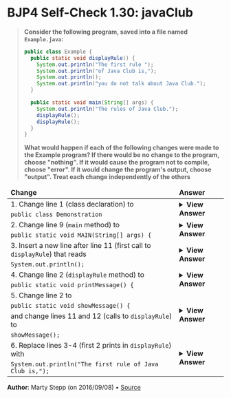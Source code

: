 # BJP4 Self-Check 1.30: javaClub

> **Consider the following program, saved into a file named `Example.java`:**
>
> ```java
> public class Example {
>   public static void displayRule() {
>     System.out.println("The first rule ");
>     System.out.println("of Java Club is,");
>     System.out.println();
>     System.out.println("you do not talk about Java Club.");
>   }
>
>   public static void main(String[] args) {
>     System.out.println("The rules of Java Club.");
>     displayRule();
>     displayRule();
>   }
> }
> ```
>
> **What would happen if each of the following changes were made to the Example
> program? If there would be no change to the program, choose "nothing". If it
> would cause the program not to compile, choose "error". If it would change the
> program's output, choose "output". Treat each change independently of the
> others**

<table>
  <thead>
    <tr>
      <td><strong>Change</strong></td>
      <td><strong>Answer</strong></td>
    </tr>
  </thead>
  <tbody>
    <!-- Change line 1 -->
    <tr>
      <td>1. Change line 1 (class declaration) to</td>
      <td rowspan="2">
        <details>
          <summary><strong>View Answer</strong></summary>
          <strong>error</strong>
        </details>
      </td>
    </tr>
    <tr><td><code>public class Demonstration</code></td></tr>
    <!-- Change line 9 -->
    <tr>
      <td>2. Change line 9 (<code>main</code> method) to</td>
      <td rowspan="2">
        <details>
          <summary><strong>View Answer</strong></summary>
          <strong>error</strong>
        </details>
      </td>
    </tr>
    <tr><td><code>public static void MAIN(String[] args) {</code></td></tr>
    <!-- Insert new line after 11 -->
    <tr>
      <td>
        3. Insert a new line after line 11 (first call to
        <code>displayRule</code>) that reads
      </td>
      <td rowspan="2">
        <details>
          <summary><strong>View Answer</strong></summary>
          <strong>output</strong>
        </details>
      </td>
    </tr>
    <tr><td><code>System.out.println();</code></td></tr>
    <!-- Change line 2 -->
    <tr>
      <td>4. Change line 2 (<code>displayRule</code> method) to</td>
      <td rowspan="2">
        <details>
          <summary><strong>View Answer</strong></summary>
          <strong>error</strong>
        </details>
      </td>
    </tr>
    <tr><td><code>public static void printMessage() {</code></td></tr>
    <!-- Change line 2 and lines 11 and 12 -->
    <tr>
      <td>5. Change line 2 to</td>
      <td rowspan="4">
        <details>
          <summary><strong>View Answer</strong></summary>
          <strong>nothing</strong>
        </details>
      </td>
    </tr>
    <tr><td><code>public static void showMessage() {</code></td></tr>
    <tr>
      <td>and change lines 11 and 12 (calls to <code>displayRule</code>) to</td>
    </tr>
    <tr><td><code>showMessage();</code></td></tr>
    <!-- Replace lines 3-4 -->
    <tr>
      <td>
        6. Replace lines 3-4 (first 2 prints in <code>displayRule</code>) with
      </td>
      <td rowspan="2">
        <details>
          <summary><strong>View Answer</strong></summary>
          <strong>output</strong>
        </details>
      </td>
    </tr>
    <tr>
      <td>
        <code>System.out.println("The first rule of Java Club is,");</code>
      </td>
    </tr>
  </tbody>
</table>

**Author**: Marty Stepp (on 2016/09/08) • [Source](https://practiceit.cs.washington.edu/problem/view/bjp4/chapter1/s30-javaClub)
